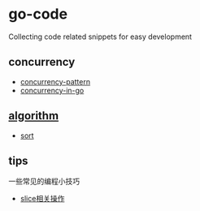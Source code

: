 # go-code
Collecting code related snippets for easy development

## concurrency
- [concurrency-pattern](concurrency/concurrency-pattern/Readme.md)
- [concurrency-in-go](concurrency/concurrency-in-go/Readme.md)

## [algorithm](./algorithm/Readme.md)
- [sort](./algorithm/sort/Readme.md)


## tips
一些常见的编程小技巧
- [slice相关操作](./tips/slice/main.go)


